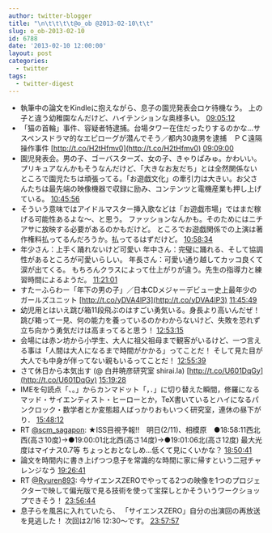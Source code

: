 ```yaml
---
author: twitter-blogger
title: "\n\t\t\t\t@o_ob @2013-02-10\t\t"
slug: o_ob-2013-02-10
id: 6788
date: '2013-02-10 12:00:00'
layout: post
categories:
  - twitter
tags:
  - twitter-digest
---
```


*   執筆中の論文をKindleに抱えながら、息子の園児発表会ロケ待機なう。 上の子と違う幼稚園なんだけど、ハイテンションな奥様多い。 [09:05:12](http://twitter.com/o_ob/statuses/300394953069191168)
*   「猫の首輪」事件、容疑者特逮捕。台場タワー在住だったりするのかな...サスペンスドラマ的なエピローグが潜んでそう／都内30歳男を逮捕　ＰＣ遠隔操作事件 [http://t.co/H2tHfmv0](http://t.co/H2tHfmv0) [09:09:00](http://twitter.com/o_ob/statuses/300395907604688897)
*   園児発表会。男の子、ゴーバスターズ、女の子、きゃりぱみゅ。かわいい。プリキュアなんかもそうなんだけど、「大きなお友だち」とは全然関係ないところで園児たちは頑張ってる。「お遊戯文化」の牽引力は大きい。お父さんたちは最先端の映像機器で収録に励み、コンテンツと電機産業も押し上げている。 [10:45:56](http://twitter.com/o_ob/statuses/300420301748043779)
*   そういう意味ではアイドルマスター挿入歌などは「お遊戯市場」ではまだ稼げる可能性あるよな〜、と思う。 ファッションなんかも。そのためにはニチアサに放映する必要があるのかもだけど。 ところでお遊戯関係での上演は著作権料払ってるんだろうか。払ってるはずだけど。 [10:58:34](http://twitter.com/o_ob/statuses/300423484373356545)
*   年少さん：上手く踊れないけど可愛い 年中さん：完璧に踊れる、そして協調性があるところが可愛いらしい。 年長さん：可愛い通り越してカッコ良くて涙が出てくる。 もちろんクラスによって仕上がりが違う。先生の指導力と練習時間によるようだ。 [11:21:01](http://twitter.com/o_ob/statuses/300429130573426688)
*   すたーふらわー「年下の男の子」／日本CDメジャーデビュー史上最年少のガールズユニット [http://t.co/yDVA4lP3](http://t.co/yDVA4lP3) [11:45:49](http://twitter.com/o_ob/statuses/300435373291601920)
*   幼児用とはいえ跳び箱11段飛ぶのはすごい勇気いる。身長より高いんだぜ！ 跳び箱って一見、何の能力を養っているのかわからないけど、失敗を恐れず立ち向かう勇気だけは高まってると思う！ [12:53:15](http://twitter.com/o_ob/statuses/300452344544501761)
*   会場には赤ン坊から小学生、大人に祖父祖母まで観客がいるけど、一つ言える事は「人間は大人になるまで時間がかかる」ってことだ！ そして見た目が大人でも中身が伴ってない親もいるってことだ！ [12:55:39](http://twitter.com/o_ob/statuses/300452946498441216)
*   さて休日から本気出す (@ 白井暁彦研究室 shirai.la) [http://t.co/U601DqGy](http://t.co/U601DqGy) [15:19:28](http://twitter.com/o_ob/statuses/300489138585616384)
*   IMEを句読点「、。」からカンマドット「，．」に切り替えた瞬間，修羅になるマッド・サイエンティスト・ヒーローとか，TeX書いているとハイになるパンクロック・数学者とか変態超人ばっかりおもいつく研究室，連休の昼下がり． [15:48:12](http://twitter.com/o_ob/statuses/300496371000156160)
*   RT [@scm_sagapon](http://twitter.com/scm_sagapon): ★ISS目視予報!!　明日(2/11)、相模原　●18:58:11西北西(高さ10度)→●19:00:01北北西(高さ14度)→●19:01:06北(高さ12度) 最大光度はマイナス0.7等 ちょっとおとなしめ…低くて見にくいかな？ [18:50:41](http://twitter.com/o_ob/statuses/300542294321397760)
*   論文を時間内に書き上げつつ息子を常識的な時間に家に帰すという二冠チャレンジなう [19:26:41](http://twitter.com/o_ob/statuses/300551354525573121)
*   RT [@Ryuren893](http://twitter.com/Ryuren893): 今サイエンスZEROでやってる2つの映像を1つのプロジェクターで映して偏光版で見る技術を使って宝探しとかそういうワークショップできそう！ [23:56:44](http://twitter.com/o_ob/statuses/300619314912964610)
*   息子らを風呂に入れていたら、 「サイエンスZERO」自分の出演回の再放送を見逃した！ 次回は2/16 12:30～です。 [23:57:57](http://twitter.com/o_ob/statuses/300619619004211202)